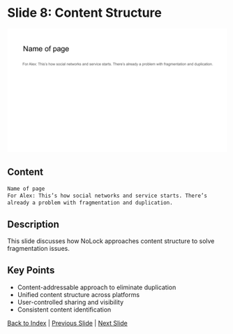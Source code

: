 # Slide 8: Content Structure

![Slide 8](../images/slide8.png)

## Content

```
Name of page 
For Alex: This’s how social networks and service starts. There’s already a problem with fragmentation and duplication.
```

## Description

This slide discusses how NoLock approaches content structure to solve fragmentation issues.

## Key Points

- Content-addressable approach to eliminate duplication
- Unified content structure across platforms
- User-controlled sharing and visibility
- Consistent content identification

[Back to Index](../README.md) | [Previous Slide](slide07.md) | [Next Slide](slide09.md)